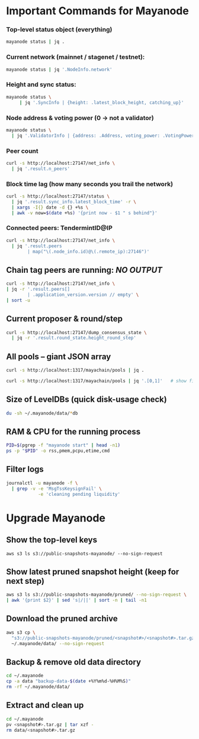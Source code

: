 # Important Commands for Mayanode

### Top-level status object (everything)


```bash
mayanode status | jq .
```

### Current network (mainnet / stagenet / testnet):

```bash
mayanode status | jq '.NodeInfo.network'
```

### Height and sync status:
```bash
mayanode status \
     | jq '.SyncInfo | {height: .latest_block_height, catching_up}'
```

### Node address & voting power (0 → not a validator)
```bash
mayanode status \
  | jq '.ValidatorInfo | {address: .Address, voting_power: .VotingPower|tonumber}'
```

### Peer count
```bash
curl -s http://localhost:27147/net_info \
  | jq '.result.n_peers'
```

### Block time lag (how many seconds you trail the network)
```bash
curl -s http://localhost:27147/status \
  | jq '.result.sync_info.latest_block_time' -r \
  | xargs -I{} date -d {} +%s \
  | awk -v now=$(date +%s) '{print now - $1 " s behind"}'
```


### Connected peers: TendermintID@IP
```bash
curl -s http://localhost:27147/net_info \
  | jq '.result.peers
        | map("\(.node_info.id)@\(.remote_ip):27146")'
```

## Chain tag peers are running: ***NO OUTPUT***
```bash
curl -s http://localhost:27147/net_info \
| jq -r '.result.peers[]
        | .application_version.version // empty' \
| sort -u
```

## Current proposer & round/step
```bash
curl -s http://localhost:27147/dump_consensus_state \
  | jq -r '.result.round_state.height_round_step'
```
## All pools – giant JSON array

```bash
curl -s http://localhost:1317/mayachain/pools | jq .
```
```bash
curl -s http://localhost:1317/mayachain/pools | jq '.[0,1]'   # show first 2 entries
```

## Size of LevelDBs (quick disk-usage check)
```bash
du -sh ~/.mayanode/data/*db
```

## RAM & CPU for the running process
```bash
PID=$(pgrep -f "mayanode start" | head -n1)
ps -p "$PID" -o rss,pmem,pcpu,etime,cmd

```
## Filter logs
```bash
journalctl -u mayanode -f \
  | grep -v -e 'MsgTssKeysignFail' \
            -e 'cleaning pending liquidity'
````

# Upgrade Mayanode

## Show the top-level keys
`aws s3 ls s3://public-snapshots-mayanode/ --no-sign-request`

## Show latest pruned snapshot height (keep for next step)
```bash
aws s3 ls s3://public-snapshots-mayanode/pruned/ --no-sign-request \
| awk '{print $2}' | sed 's|/||' | sort -n | tail -n1

```

## Download the pruned archive
```bash
aws s3 cp \
  "s3://public-snapshots-mayanode/pruned/<snapshot#>/<snapshot#>.tar.gz" \
  ~/.mayanode/data/ --no-sign-request

```

## Backup & remove old data directory
```bash
cd ~/.mayanode
cp -a data "backup-data-$(date +%Y%m%d-%H%M%S)"
rm -rf ~/.mayanode/data/
```

## Extract and clean up
```bash
cd ~/.mayanode
pv <snapshot#>.tar.gz | tar xzf -
rm data/<snapshot#>.tar.gz

```
